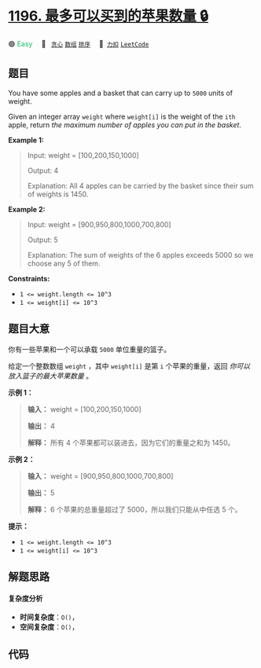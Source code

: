 # [1196. 最多可以买到的苹果数量 🔒](https://2xiao.github.io/leetcode-js/problem/1196.html)

🟢 <font color=#15bd66>Easy</font>&emsp; 🔖&ensp; [`贪心`](/tag/greedy.md) [`数组`](/tag/array.md) [`排序`](/tag/sorting.md)&emsp; 🔗&ensp;[`力扣`](https://leetcode.cn/problems/how-many-apples-can-you-put-into-the-basket) [`LeetCode`](https://leetcode.com/problems/how-many-apples-can-you-put-into-the-basket)

## 题目

You have some apples and a basket that can carry up to `5000` units of weight.

Given an integer array `weight` where `weight[i]` is the weight of the `ith`
apple, return _the maximum number of apples you can put in the basket_.



**Example 1:**

> Input: weight = [100,200,150,1000]
> 
> Output: 4
> 
> Explanation: All 4 apples can be carried by the basket since their sum of weights is 1450.

**Example 2:**

> Input: weight = [900,950,800,1000,700,800]
> 
> Output: 5
> 
> Explanation: The sum of weights of the 6 apples exceeds 5000 so we choose any 5 of them.

**Constraints:**

  * `1 <= weight.length <= 10^3`
  * `1 <= weight[i] <= 10^3`


## 题目大意

你有一些苹果和一个可以承载 `5000` 单位重量的篮子。

给定一个整数数组 `weight` ，其中 `weight[i]` 是第 `i` 个苹果的重量，返回 _你可以放入篮子的最大苹果数量_ 。



**示例 1：**

> 
> 
> 
> 
> 
> **输入：** weight = [100,200,150,1000]
> 
> **输出：** 4
> 
> **解释：** 所有 4 个苹果都可以装进去，因为它们的重量之和为 1450。
> 
> 

**示例 2：**

> 
> 
> 
> 
> 
> **输入：** weight = [900,950,800,1000,700,800]
> 
> **输出：** 5
> 
> **解释：** 6 个苹果的总重量超过了 5000，所以我们只能从中任选 5 个。
> 
> 



**提示：**

  * `1 <= weight.length <= 10^3`
  * `1 <= weight[i] <= 10^3`


## 解题思路

#### 复杂度分析

- **时间复杂度**：`O()`，
- **空间复杂度**：`O()`，

## 代码

```javascript

```